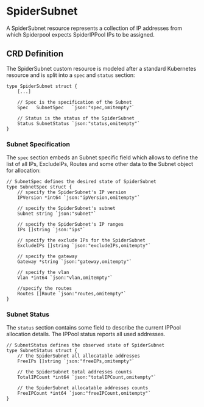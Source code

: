# SpiderSubnet

A SpiderSubnet resource represents a collection of IP addresses from which Spiderpool expects SpiderIPPool IPs to be assigned.

## CRD Definition

The SpiderSubnet custom resource is modeled after a standard Kubernetes resource
and is split into a ``spec`` and ``status`` section:

```text
type SpiderSubnet struct {
    [...]

    // Spec is the specification of the Subnet
    Spec   SubnetSpec   `json:"spec,omitempty"`

    // Status is the status of the SpiderSubnet
    Status SubnetStatus `json:"status,omitempty"`
}
```

### Subnet Specification

The ``spec`` section embeds an Subnet specific field which allows to define the list of all IPs, ExcludeIPs, Routes
and some other data to the Subnet object for allocation:

```text
// SubnetSpec defines the desired state of SpiderSubnet
type SubnetSpec struct {
    // specify the SpiderSubnet's IP version
    IPVersion *int64 `json:"ipVersion,omitempty"`

    // specify the SpiderSubnet's subnet
    Subnet string `json:"subnet"`

    // specify the SpiderSubnet's IP ranges
    IPs []string `json:"ips"`

    // specify the exclude IPs for the SpiderSubnet
    ExcludeIPs []string `json:"excludeIPs,omitempty"`

    // specify the gateway
    Gateway *string `json:"gateway,omitempty"`

    // specify the vlan
    Vlan *int64 `json:"vlan,omitempty"`

    //specify the routes
    Routes []Route `json:"routes,omitempty"`
}
```

### Subnet Status

The ``status`` section contains some field to describe the current IPPool allocation details.
The IPPool status reports all used addresses.

```text
// SubnetStatus defines the observed state of SpiderSubnet
type SubnetStatus struct {
    // the SpiderSubnet all allocatable addresses
    FreeIPs []string `json:"freeIPs,omitempty"`

    // the SpiderSubnet total addresses counts
    TotalIPCount *int64 `json:"totalIPCount,omitempty"`

    // the SpiderSubnet allocatable addresses counts
    FreeIPCount *int64 `json:"freeIPCount,omitempty"`
}
```
